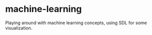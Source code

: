 # machine-learning
Playing around with machine learning concepts, using SDL for some visualization.
